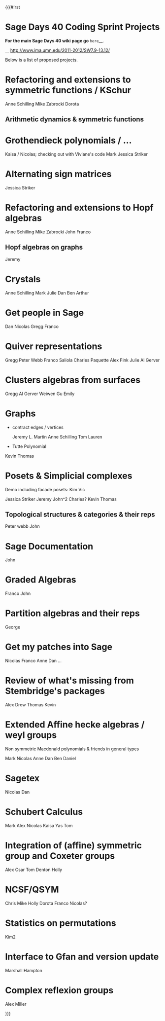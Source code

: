 {{{#!rst

Sage Days 40 Coding Sprint Projects
===================================

**For the main Sage Days 40 wiki page go** `here`__.

__ http://www.ima.umn.edu/2011-2012/SW7.9-13.12/

Below is a list of proposed projects.

Refactoring and extensions to symmetric functions / KSchur
==========================================================

Anne Schilling
Mike Zabrocki
Dorota

Arithmetic dynamics & symmetric functions
-----------------------------------------


Grothendieck polynomials / ...
==============================

Kaisa / Nicolas; checking out with Viviane's code
Mark
Jessica Striker

Alternating sign matrices
=========================

Jessica Striker

Refactoring and extensions to Hopf algebras
===========================================

Anne Schilling
Mike Zabrocki
John
Franco


Hopf algebras on graphs
-----------------------
Jeremy

Crystals
========

Anne Schilling
Mark
Julie
Dan Ben
Arthur

Get people in Sage
==================

Dan
Nicolas
Gregg
Franco

Quiver representations
======================

Gregg
Peter Webb
Franco Saliola
Charles Paquette
Alex Fink
Julie
Al Gerver

Clusters algebras from surfaces
===============================

Gregg
Al Gerver
Weiwen Gu
Emily

Graphs
======

- contract edges / vertices

  Jeremy L. Martin
  Anne Schilling
  Tom
  Lauren

- Tutte Polynomial

Kevin
Thomas

Posets & Simplicial complexes
=============================

Demo including facade posets: Kim
Vic

Jessica Striker
Jeremy
John^2
Charles?
Kevin
Thomas

Topological structures & categories & their reps
------------------------------------------------

Peter webb
John


Sage Documentation
==================
John

Graded Algebras
===============

Franco
John

Partition algebras and their reps
=================================

George



Get my patches into Sage
========================

Nicolas
Franco
Anne
Dan
...


Review of what's missing from Stembridge's packages
===================================================

Alex
Drew
Thomas
Kevin


Extended Affine hecke algebras / weyl groups
============================================

Non symmetric Macdonald polynomials & friends in general types

Mark
Nicolas
Anne
Dan
Ben
Daniel

Sagetex
=======

Nicolas
Dan

Schubert Calculus
=================

Mark
Alex
Nicolas
Kaisa
Yas
Tom


Integration of (affine) symmetric group and Coxeter groups
==========================================================

Alex Csar
Tom Denton
Holly

NCSF/QSYM
=========

Chris
Mike
Holly
Dorota
Franco
Nicolas?

Statistics on permutations
==========================

Kim2


Interface to Gfan and version update
====================================

Marshall Hampton

Complex reflexion groups
========================

Alex Miller


}}}
